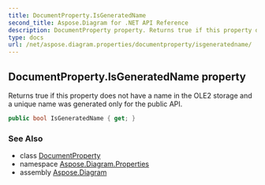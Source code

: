 ```yaml
---
title: DocumentProperty.IsGeneratedName
second_title: Aspose.Diagram for .NET API Reference
description: DocumentProperty property. Returns true if this property does not have a name in the OLE2 storage and a unique name was generated only for the public API
type: docs
url: /net/aspose.diagram.properties/documentproperty/isgeneratedname/
---
```

## DocumentProperty.IsGeneratedName property

Returns true if this property does not have a name in the OLE2 storage and a unique name was generated only for the public API.

```csharp
public bool IsGeneratedName { get; }
```

### See Also

* class [DocumentProperty](../)
* namespace [Aspose.Diagram.Properties](../../documentproperty/)
* assembly [Aspose.Diagram](../../../)


